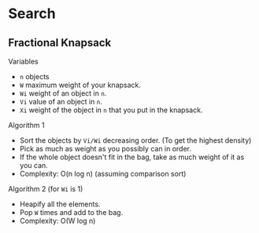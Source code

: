 # Search

## Fractional Knapsack

Variables
* `n` objects
* `W` maximum weight of your knapsack.
* `Wi` weight of an object in `n`.
* `Vi` value of an object in `n`.
* `Xi` weight of the object in `n` that you put in the knapsack.

Algorithm 1
* Sort the objects by `Vi/Wi` decreasing order. (To get the highest density)
* Pick as much as weight as you possibly can in order.
* If the whole object doesn't fit in the bag, take as much weight of it as you can.
* Complexity: O(n log n) (assuming comparison sort)

Algorithm 2 (for `Wi` is 1)
* Heapify all the elements.
* Pop `W` times and add to the bag.
* Complexity: O(W log n)
